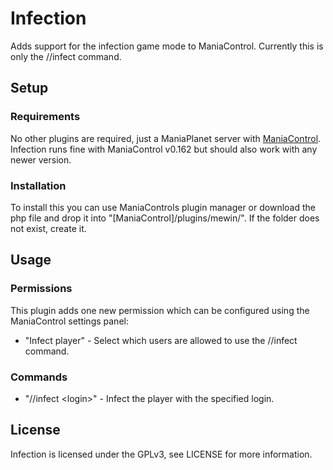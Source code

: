 # Infection
Adds support for the infection game mode to ManiaControl. Currently this is only the //infect command.
## Setup
### Requirements
No other plugins are required, just a ManiaPlanet server with <a href="http://maniacontrol.com">ManiaControl</a>.
Infection runs fine with ManiaControl v0.162 but should also work with any newer version.
### Installation
To install this you can use ManiaControls plugin manager or download the php file and drop it into "[ManiaControl]/plugins/mewin/". If the folder does not exist, create it.
## Usage
### Permissions
This plugin adds one new permission which can be configured using the ManiaControl settings panel:
* "Infect player" - Select which users are allowed to use the //infect command.

### Commands
* "//infect &lt;login&gt;" - Infect the player with the specified login.

## License
Infection is licensed under the GPLv3, see LICENSE for more information.
